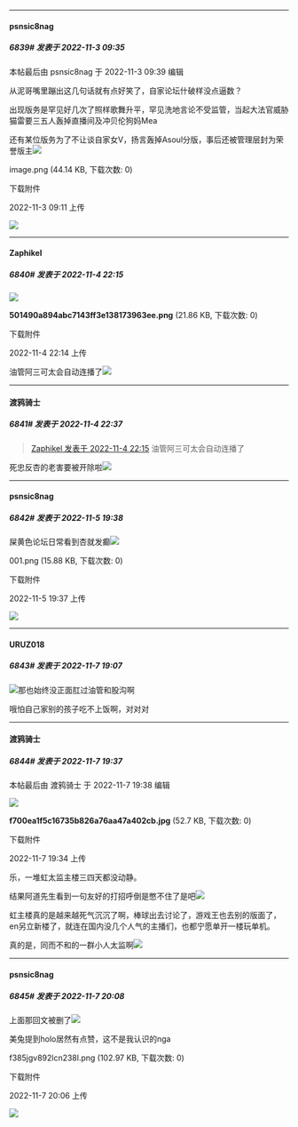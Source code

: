 

*****

####  psnsic8nag  
##### 6839#       发表于 2022-11-3 09:35

 本帖最后由 psnsic8nag 于 2022-11-3 09:39 编辑 

从泥哥嘴里蹦出这几句话就有点好笑了，自家论坛什破样没点逼数？

出现版务是罕见好几次了照样歌舞升平，罕见洗地言论不受监管，当起大法官威胁猫雷要三五人轰掉直播间及冲贝伦狗妈Mea

还有某位版务为了不让谈自家女V，扬言轰掉Asoul分版，事后还被管理层封为荣誉版主<img src="https://static.saraba1st.com/image/smiley/face2017/067.png" referrerpolicy="no-referrer">

image.png
(44.14 KB, 下载次数: 0)

下载附件

2022-11-3 09:11 上传

<img src="https://img.saraba1st.com/forum/202211/03/091144nytb5saznadgxmmy.png" referrerpolicy="no-referrer">



*****

####  Zaphikel  
##### 6840#       发表于 2022-11-4 22:15

<img src="https://img.saraba1st.com/forum/202211/04/221447mfjju2toee4k2pkc.png" referrerpolicy="no-referrer">

<strong>501490a894abc7143ff3e138173963ee.png</strong> (21.86 KB, 下载次数: 0)

下载附件

2022-11-4 22:14 上传

油管阿三可太会自动连播了<img src="https://static.saraba1st.com/image/smiley/face2017/067.png" referrerpolicy="no-referrer">



*****

####  渡鸦骑士  
##### 6841#       发表于 2022-11-4 22:37

<blockquote><a href="httphttps://bbs.saraba1st.com/2b/forum.php?mod=redirect&amp;goto=findpost&amp;pid=58278445&amp;ptid=1976031" target="_blank">Zaphikel 发表于 2022-11-4 22:15</a>
油管阿三可太会自动连播了</blockquote>
死忠反杏的老害要被开除啦<img src="https://static.saraba1st.com/image/smiley/face2017/067.png" referrerpolicy="no-referrer">



*****

####  psnsic8nag  
##### 6842#       发表于 2022-11-5 19:38

屎黄色论坛日常看到杏就发癫<img src="https://static.saraba1st.com/image/smiley/face2017/067.png" referrerpolicy="no-referrer">

001.png
(15.88 KB, 下载次数: 0)

下载附件

2022-11-5 19:37 上传

<img src="https://img.saraba1st.com/forum/202211/05/193759r4wnmngccgz4cd4g.png" referrerpolicy="no-referrer">



*****

####  URUZ018  
##### 6843#       发表于 2022-11-7 19:07

<img src="https://static.saraba1st.com/image/smiley/face2017/018.png" referrerpolicy="no-referrer">那也始终没正面肛过油管和股沟啊

哦怕自己家别的孩子吃不上饭啊，对对对



*****

####  渡鸦骑士  
##### 6844#       发表于 2022-11-7 19:37

 本帖最后由 渡鸦骑士 于 2022-11-7 19:38 编辑 

<img src="https://img.saraba1st.com/forum/202211/07/193415dnjoav7naw4k54v4.jpg" referrerpolicy="no-referrer">

<strong>f700ea1f5c16735b826a76aa47a402cb.jpg</strong> (52.7 KB, 下载次数: 0)

下载附件

2022-11-7 19:34 上传

乐，一堆虹太监主楼三四天都没动静。

结果阿道先生看到一句友好的打招呼倒是憋不住了是吧<img src="https://static.saraba1st.com/image/smiley/face2017/066.png" referrerpolicy="no-referrer">

虹主楼真的是越来越死气沉沉了啊，棒球出去讨论了，游戏王也去别的版面了，en另立新楼了，就连在国内没几个人气的主播们，也都宁愿单开一楼玩单机。

真的是，同而不和的一群小人太监啊<img src="https://static.saraba1st.com/image/smiley/face2017/066.png" referrerpolicy="no-referrer">



*****

####  psnsic8nag  
##### 6845#       发表于 2022-11-7 20:08

上面那回文被删了<img src="https://static.saraba1st.com/image/smiley/face2017/067.png" referrerpolicy="no-referrer">

美兔提到holo居然有点赞，这不是我认识的nga

f385jgv892lcn238l.png
(102.97 KB, 下载次数: 0)

下载附件

2022-11-7 20:06 上传

<img src="https://img.saraba1st.com/forum/202211/07/200617fnnw34ojxj6e31ew.png" referrerpolicy="no-referrer">

